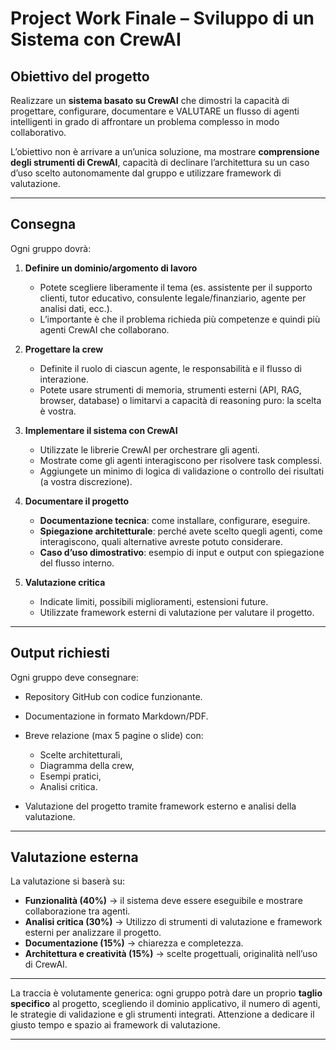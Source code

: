 # **Project Work Finale – Sviluppo di un Sistema con CrewAI**

## **Obiettivo del progetto**

Realizzare un **sistema basato su CrewAI** che dimostri la capacità di progettare, configurare, documentare e VALUTARE un flusso di agenti intelligenti in grado di affrontare un problema complesso in modo collaborativo.

L’obiettivo non è arrivare a un’unica soluzione, ma mostrare **comprensione degli strumenti di CrewAI**, capacità di declinare l’architettura su un caso d’uso scelto autonomamente dal gruppo e utilizzare framework di valutazione.

---

## **Consegna**

Ogni gruppo dovrà:

1. **Definire un dominio/argomento di lavoro**

   * Potete scegliere liberamente il tema (es. assistente per il supporto clienti, tutor educativo, consulente legale/finanziario, agente per analisi dati, ecc.).
   * L’importante è che il problema richieda più competenze e quindi più agenti CrewAI che collaborano.

2. **Progettare la crew**

   * Definite il ruolo di ciascun agente, le responsabilità e il flusso di interazione.
   * Potete usare strumenti di memoria, strumenti esterni (API, RAG, browser, database) o limitarvi a capacità di reasoning puro: la scelta è vostra.

3. **Implementare il sistema con CrewAI**

   * Utilizzate le librerie CrewAI per orchestrare gli agenti.
   * Mostrate come gli agenti interagiscono per risolvere task complessi.
   * Aggiungete un minimo di logica di validazione o controllo dei risultati (a vostra discrezione).

4. **Documentare il progetto**

   * **Documentazione tecnica**: come installare, configurare, eseguire.
   * **Spiegazione architetturale**: perché avete scelto quegli agenti, come interagiscono, quali alternative avreste potuto considerare.
   * **Caso d’uso dimostrativo**: esempio di input e output con spiegazione del flusso interno.

5. **Valutazione critica**

   * Indicate limiti, possibili miglioramenti, estensioni future.
   * Utilizzate framework esterni di valutazione per valutare il progetto.

---

## **Output richiesti**

Ogni gruppo deve consegnare:

* Repository GitHub con codice funzionante.
* Documentazione in formato Markdown/PDF.
* Breve relazione (max 5 pagine o slide) con:

  * Scelte architetturali,
  * Diagramma della crew,
  * Esempi pratici,
  * Analisi critica.

* Valutazione del progetto tramite framework esterno e analisi della valutazione.
---

## **Valutazione esterna**

La valutazione si baserà su:

* **Funzionalità (40%)** → il sistema deve essere eseguibile e mostrare collaborazione tra agenti.
* **Analisi critica (30%)** → Utilizzo di strumenti di valutazione e framework esterni per analizzare il progetto.
* **Documentazione (15%)** → chiarezza e completezza.
* **Architettura e creatività (15%)** → scelte progettuali, originalità nell’uso di CrewAI.

---

La traccia è volutamente generica: ogni gruppo potrà dare un proprio **taglio specifico** al progetto, scegliendo il dominio applicativo, il numero di agenti, le strategie di validazione e gli strumenti integrati. Attenzione a dedicare il giusto tempo e spazio ai framework di valutazione.

---
